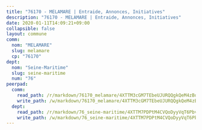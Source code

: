 ```yaml
---
title: "76170 - MELAMARE | Entraide, Annonces, Initiatives"
description: "76170 - MELAMARE | Entraide, Annonces, Initiatives"
date: 2020-01-11T14:09:21+09:00
collapsible: false
layout: commune
comm:
  nom: "MELAMARE"
  slug: melamare
  cp: "76170"
dept:
  nom: "Seine-Maritime"
  slug: seine-maritime
  num: "76"
peerpad:
  comm:
    read_path: /r/markdown/76170_melamare/4XTTM3cGM7TEbeUJURQQgkQeM4zBqnKvjEthittMbb7qhawXV
    write_path: /w/markdown/76170_melamare/4XTTM3cGM7TEbeUJURQQgkQeM4zBqnKvjEthittMbb7qhawXV-K3TgUnpGSzg1dxA2YH3YyRyM3XnkJVQq43Uy86JRDhzRZQNHDmyNA5AazqKwCpcCwnxmgUMgzxZT7jraVLRpgqxWJUrZMV4MRWuJJcid5GKCuffJfvyjwHQRr4HGrrkh9CwPVtdM
  dept:
    read_path: /r/markdown/76_seine-maritime/4XTTM7PDPtM4CVQoDyyVqT6Pbvj1SVtndpXJdTDsc7xwdMTdt
    write_path: /w/markdown/76_seine-maritime/4XTTM7PDPtM4CVQoDyyVqT6Pbvj1SVtndpXJdTDsc7xwdMTdt-K3TgUmo7Qwp8ZQz8qKFjC8WCY27ypEpX2c8BXeSV9rrPY1zRZn2SrYwkBXF8VnHkcepiXsccFfKHYuT2JNgSMXxLRaUGRu6o5B3BB15nZxEho97cTz3yC4eRTX4hZM1hcyAZrn8r
---
```


